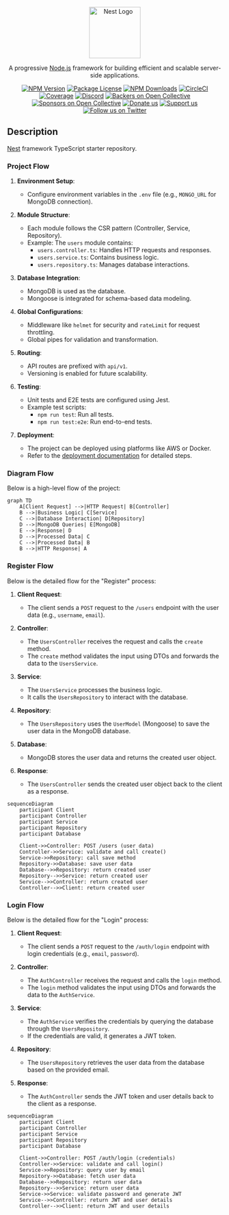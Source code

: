 <p align="center">
  <a href="http://nestjs.com/" target="blank"><img src="https://nestjs.com/img/logo-small.svg" width="120" alt="Nest Logo" /></a>
</p>

[circleci-image]: https://img.shields.io/circleci/build/github/nestjs/nest/master?token=abc123def456
[circleci-url]: https://circleci.com/gh/nestjs/nest

  <p align="center">A progressive <a href="http://nodejs.org" target="_blank">Node.js</a> framework for building efficient and scalable server-side applications.</p>
    <p align="center">
<a href="https://www.npmjs.com/~nestjscore" target="_blank"><img src="https://img.shields.io/npm/v/@nestjs/core.svg" alt="NPM Version" /></a>
<a href="https://www.npmjs.com/~nestjscore" target="_blank"><img src="https://img.shields.io/npm/l/@nestjs/core.svg" alt="Package License" /></a>
<a href="https://www.npmjs.com/~nestjscore" target="_blank"><img src="https://img.shields.io/npm/dm/@nestjs/common.svg" alt="NPM Downloads" /></a>
<a href="https://circleci.com/gh/nestjs/nest" target="_blank"><img src="https://img.shields.io/circleci/build/github/nestjs/nest/master" alt="CircleCI" /></a>
<a href="https://coveralls.io/github/nestjs/nest?branch=master" target="_blank"><img src="https://coveralls.io/repos/github/nestjs/nest/badge.svg?branch=master#9" alt="Coverage" /></a>
<a href="https://discord.gg/G7Qnnhy" target="_blank"><img src="https://img.shields.io/badge/discord-online-brightgreen.svg" alt="Discord"/></a>
<a href="https://opencollective.com/nest#backer" target="_blank"><img src="https://opencollective.com/nest/backers/badge.svg" alt="Backers on Open Collective" /></a>
<a href="https://opencollective.com/nest#sponsor" target="_blank"><img src="https://opencollective.com/nest/sponsors/badge.svg" alt="Sponsors on Open Collective" /></a>
  <a href="https://paypal.me/kamilmysliwiec" target="_blank"><img src="https://img.shields.io/badge/Donate-PayPal-ff3f59.svg" alt="Donate us"/></a>
    <a href="https://opencollective.com/nest#sponsor"  target="_blank"><img src="https://img.shields.io/badge/Support%20us-Open%20Collective-41B883.svg" alt="Support us"></a>
  <a href="https://twitter.com/nestframework" target="_blank"><img src="https://img.shields.io/twitter/follow/nestframework.svg?style=social&label=Follow" alt="Follow us on Twitter"></a>
</p>
  <!--[![Backers on Open Collective](https://opencollective.com/nest/backers/badge.svg)](https://opencollective.com/nest#backer)
  [![Sponsors on Open Collective](https://opencollective.com/nest/sponsors/badge.svg)](https://opencollective.com/nest#sponsor)-->

## Description

[Nest](https://github.com/nestjs/nest) framework TypeScript starter repository.

### Project Flow

1. **Environment Setup**:
   - Configure environment variables in the `.env` file (e.g., `MONGO_URL` for MongoDB connection).

2. **Module Structure**:
   - Each module follows the CSR pattern (Controller, Service, Repository).
   - Example: The `users` module contains:
     - `users.controller.ts`: Handles HTTP requests and responses.
     - `users.service.ts`: Contains business logic.
     - `users.repository.ts`: Manages database interactions.

3. **Database Integration**:
   - MongoDB is used as the database.
   - Mongoose is integrated for schema-based data modeling.

4. **Global Configurations**:
   - Middleware like `helmet` for security and `rateLimit` for request throttling.
   - Global pipes for validation and transformation.

5. **Routing**:
   - API routes are prefixed with `api/v1`.
   - Versioning is enabled for future scalability.

6. **Testing**:
   - Unit tests and E2E tests are configured using Jest.
   - Example test scripts:
     - `npm run test`: Run all tests.
     - `npm run test:e2e`: Run end-to-end tests.

7. **Deployment**:
   - The project can be deployed using platforms like AWS or Docker.
   - Refer to the [deployment documentation](https://docs.nestjs.com/deployment) for detailed steps.

### Diagram Flow

Below is a high-level flow of the project:

```mermaid
graph TD
    A[Client Request] -->|HTTP Request| B[Controller]
    B -->|Business Logic| C[Service]
    C -->|Database Interaction| D[Repository]
    D -->|MongoDB Queries| E[MongoDB]
    E -->|Response| D
    D -->|Processed Data| C
    C -->|Processed Data| B
    B -->|HTTP Response| A
```

### Register Flow

Below is the detailed flow for the "Register" process:

1. **Client Request**:
   - The client sends a `POST` request to the `/users` endpoint with the user data (e.g., `username`, `email`).

2. **Controller**:
   - The `UsersController` receives the request and calls the `create` method.
   - The `create` method validates the input using DTOs and forwards the data to the `UsersService`.

3. **Service**:
   - The `UsersService` processes the business logic.
   - It calls the `UsersRepository` to interact with the database.

4. **Repository**:
   - The `UsersRepository` uses the `UserModel` (Mongoose) to save the user data in the MongoDB database.

5. **Database**:
   - MongoDB stores the user data and returns the created user object.

6. **Response**:
   - The `UsersController` sends the created user object back to the client as a response.

```mermaid
sequenceDiagram
    participant Client
    participant Controller
    participant Service
    participant Repository
    participant Database

    Client->>Controller: POST /users (user data)
    Controller->>Service: validate and call create()
    Service->>Repository: call save method
    Repository->>Database: save user data
    Database-->>Repository: return created user
    Repository-->>Service: return created user
    Service-->>Controller: return created user
    Controller-->>Client: return created user
```

### Login Flow

Below is the detailed flow for the "Login" process:

1. **Client Request**:
   - The client sends a `POST` request to the `/auth/login` endpoint with login credentials (e.g., `email`, `password`).

2. **Controller**:
   - The `AuthController` receives the request and calls the `login` method.
   - The `login` method validates the input using DTOs and forwards the data to the `AuthService`.

3. **Service**:
   - The `AuthService` verifies the credentials by querying the database through the `UsersRepository`.
   - If the credentials are valid, it generates a JWT token.

4. **Repository**:
   - The `UsersRepository` retrieves the user data from the database based on the provided email.

5. **Response**:
   - The `AuthController` sends the JWT token and user details back to the client as a response.

```mermaid
sequenceDiagram
    participant Client
    participant Controller
    participant Service
    participant Repository
    participant Database

    Client->>Controller: POST /auth/login (credentials)
    Controller->>Service: validate and call login()
    Service->>Repository: query user by email
    Repository->>Database: fetch user data
    Database-->>Repository: return user data
    Repository-->>Service: return user data
    Service->>Service: validate password and generate JWT
    Service-->>Controller: return JWT and user details
    Controller-->>Client: return JWT and user details
```

